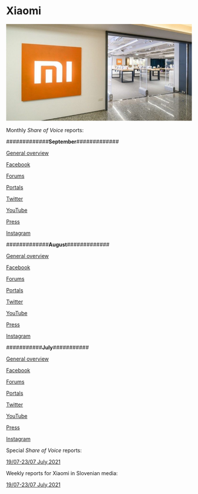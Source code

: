 # Xiaomi

<p align="center">
  <img src="Dta/foto.jpg" width="750" title="hover text">
</p>



Monthly *Share of Voice* reports:

#############**September**#############




[General overview]()

[Facebook]()

[Forums]()

[Portals]()

[Twitter]()

[YouTube]()

[Press]()

[Instagram]()




#############**August**#############




[General overview](https://raw.githack.com/lusiki/Xiaomi/main/August/General.html#1)

[Facebook](https://raw.githack.com/lusiki/Xiaomi/main/August/Facebook.html#1)

[Forums](https://raw.githack.com/lusiki/Xiaomi/main/August/Facebook.html#1)

[Portals](https://raw.githack.com/lusiki/Xiaomi/main/August/Portals.html)

[Twitter](https://raw.githack.com/lusiki/Xiaomi/main/August/Twitter.html)

[YouTube](https://raw.githack.com/lusiki/Xiaomi/main/August/YouTube.html)

[Press](https://raw.githack.com/lusiki/Xiaomi/main/August/Press.html)

[Instagram](https://raw.githack.com/lusiki/Xiaomi/main/August/Instagram.html)


###########**July**###########



[General overview](https://raw.githack.com/lusiki/Xiaomi/main/July/General.html)

[Facebook](https://raw.githack.com/lusiki/Xiaomi/main/July/Facebook.html)

[Forums](https://raw.githack.com/lusiki/Xiaomi/main/July/Portals.html)

[Portals](https://github.com/lusiki/Xiaomi/blob/main/July/Portals.html)

[Twitter](https://raw.githack.com/lusiki/Xiaomi/main/July/Twitter.html)

[YouTube](https://raw.githack.com/lusiki/Xiaomi/main/July/YouTube.html)

[Press](https://raw.githack.com/lusiki/Xiaomi/main/July/Press.html)

[Instagram](https://raw.githack.com/lusiki/Xiaomi/main/July/Instagram.html)





Special *Share of Voice* reports:

[19/07-23/07 July,2021](https://raw.githack.com/lusiki/Xiaomi/main/Code/weekly19-23.html)


Weekly reports for Xiaomi in Slovenian media:

[19/07-23/07 July,2021](https://raw.githack.com/lusiki/Xiaomi/main/Code/weekly19-23Slovenia.html)